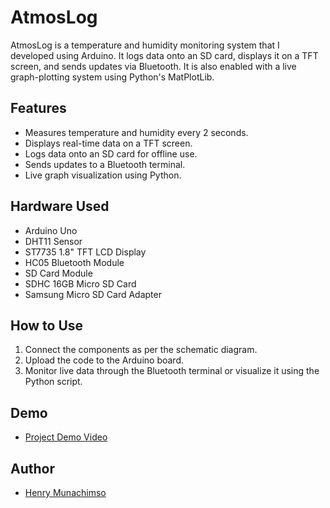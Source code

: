 # AtmosLog

AtmosLog is a temperature and humidity monitoring system that I developed using Arduino. It logs data onto an SD card, displays it on a TFT screen, and sends updates via Bluetooth. It is also enabled with a live graph-plotting system using Python's MatPlotLib.

## Features
- Measures temperature and humidity every 2 seconds.
- Displays real-time data on a TFT screen.
- Logs data onto an SD card for offline use.
- Sends updates to a Bluetooth terminal.
- Live graph visualization using Python.

## Hardware Used
- Arduino Uno
- DHT11 Sensor
- ST7735 1.8" TFT LCD Display
- HC05 Bluetooth Module
- SD Card Module
- SDHC 16GB Micro SD Card
- Samsung Micro SD Card Adapter

## How to Use
1. Connect the components as per the schematic diagram.
2. Upload the code to the Arduino board.
3. Monitor live data through the Bluetooth terminal or visualize it using the Python script.

## Demo
- [Project Demo Video](https://youtu.be/ADbAQRFhFjg?list=TLGG9dOkwP3eu8cwMjAxMjAyNQ)

## Author
- [Henry Munachimso](https://github.com/draycole)
